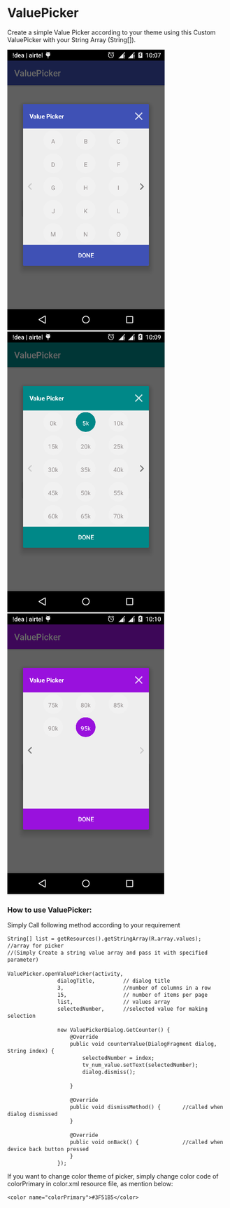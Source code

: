 # ValuePicker

Create a simple Value Picker according to your theme using this Custom ValuePicker with your String Array (String[]).

![alt text](https://github.com/javedalam05/ValuePicker/blob/master/device-2018-01-24-220556.png)
![alt text](https://github.com/javedalam05/ValuePicker/blob/master/device-2018-01-24-220759.png)
![alt text](https://github.com/javedalam05/ValuePicker/blob/master/device-2018-01-24-220857.png)


###	How to use ValuePicker:

Simply Call following method according to your requirement

```
String[] list = getResources().getStringArray(R.array.values);       
//array for picker 
//(Simply Create a string value array and pass it with specified parameter)

ValuePicker.openValuePicker(activity,
                dialogTitle,         // dialog title
                3,                   //number of columns in a row
                15,                  // number of items per page
                list,                // values array
                selectedNumber,      //selected value for making selection
                
                new ValuePickerDialog.GetCounter() {
                    @Override
                    public void counterValue(DialogFragment dialog, String index) {
                        selectedNumber = index;
                        tv_num_value.setText(selectedNumber);
                        dialog.dismiss();

                    }

                    @Override
                    public void dismissMethod() {       //called when dialog dismissed
                    }

                    @Override
                    public void onBack() {              //called when device back button pressed
                    }
                });
 ```

If you want to change color theme of picker, simply change color code of colorPrimary in color.xml resource file, as mention below:

```
<color name="colorPrimary">#3F51B5</color>
```
